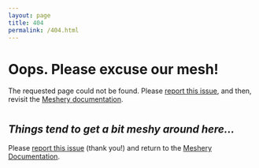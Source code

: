 ```yaml
---
layout: page
title: 404
permalink: /404.html
---
```


<div class="container">

  <h1>Oops. Please excuse our mesh!</h1>

  <p>The requested page could not be found. Please <a href="https://github.com/layer5io/meshery/issues">report this issue</a>, and then, revisit the <a href="{{ site.url }}{{ site.baseurl }}">Meshery documentation</a>.</p>
</div>

  <h1 id="funny-message" class="noTOC"></h1>
  <h2 style="font-style:italic;" class="noTOC">Things tend to get a bit meshy around here...</h2>
  <p class="alert-info alert">Please <a href="https://github.com/layer5io/meshery/issues/new?assignees=&labels=docs&template=documentation.md&title=Docs:" target="_blank">report this issue</a> (thank you!) and return to the <a href="{{ site.url }}{{ site.baseurl }}">Meshery Documentation</a>.</p>
</div>
<script type="text/javascript">
var messages = [
  "Oh, no. Please pardon our meshy site.",
  "Oops. Please excuse the mesh.",
  "Looks like this page doesn't exists. What a mesh!",
  "Please pardon our mesh."
];
var message = messages[Math.floor(Math.random()*messages.length)];
document.getElementById("funny-message").innerHTML = message;
</script>

